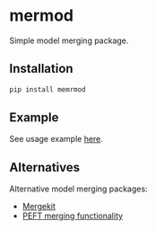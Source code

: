 # mermod

Simple model merging package.

## Installation

```bash
pip install memrmod
```

## Example

See usage example [here](examples/qwen2.5-1.5B).

## Alternatives

Alternative model merging packages:

+ [Mergekit](https://github.com/arcee-ai/mergekit)
+ [PEFT merging functionality](https://huggingface.co/blog/peft_merging)



